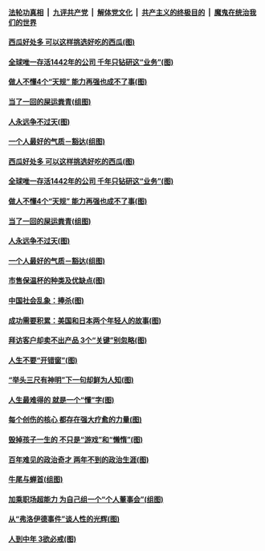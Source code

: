 ####  [法轮功真相](../../../../basic/blob/master/README.md?t=06151301) &nbsp;|&nbsp; [九评共产党](../../../../9ping.md/blob/master/README.md?t=06151301) &nbsp;|&nbsp; [解体党文化](../../../../jtdwh.md/blob/master/README.md?t=06151301)  &nbsp;|&nbsp; [共产主义的终极目的](../../../../gczydzjmd.md/blob/master/README.md?t=06151301) &nbsp;|&nbsp; [魔鬼在统治我们的世界](../../../../mgztzwmdsj.md/blob/master/README.md?t=06151301) 

#### [西瓜好处多 可以这样挑选好吃的西瓜(图)](../pages/p8/936510.md?t=06151301) 

#### [全球唯一存活1442年的公司 千年只钻研这“业务”(图)](../pages/p8/936514.md?t=06151301) 

#### [做人不懂4个“天规” 能力再强也成不了事(图)](../pages/p8/897480.md?t=06151301) 

#### [当了一回的屎运粪青(组图)](../pages/p8/936446.md?t=06151301) 

#### [人永远争不过天(图)](../pages/p8/936030.md?t=06151301) 

#### [一个人最好的气质－豁达(组图)](../pages/p8/936020.md?t=06151301) 

#### [西瓜好处多 可以这样挑选好吃的西瓜(图)](../pages/p8/936510.md?t=06151301) 

#### [全球唯一存活1442年的公司 千年只钻研这“业务”(图)](../pages/p8/936514.md?t=06151301) 

#### [做人不懂4个“天规” 能力再强也成不了事(图)](../pages/p8/897480.md?t=06151301) 

#### [当了一回的屎运粪青(组图)](../pages/p8/936446.md?t=06151301) 

#### [人永远争不过天(图)](../pages/p8/936030.md?t=06151301) 

#### [一个人最好的气质－豁达(组图)](../pages/p8/936020.md?t=06151301) 

#### [市售保温杯的种类及优缺点(图)](../pages/p8/936407.md?t=06151301) 

#### [中国社会乱象：捧杀(图)](../pages/p8/936362.md?t=06151301) 

#### [成功需要积累：美国和日本两个年轻人的故事(图)](../pages/p8/936040.md?t=06151301) 

#### [拜访客户却卖不出产品 3个“关键”别忽略(图)](../pages/p8/936322.md?t=06151301) 

#### [人生不要“开错窗”(图)](../pages/p8/936238.md?t=06151301) 

#### [“举头三尺有神明”下一句却鲜为人知(图)](../pages/p8/936003.md?t=06151301) 

#### [人生最难得的 就是一个“懂”字(图)](../pages/p8/935309.md?t=06151301) 

#### [每个创伤的核心 都存在强大疗愈的力量(图)](../pages/p8/936197.md?t=06151301) 

#### [毁掉孩子一生的 不只是“游戏”和“懒惰”(图)](../pages/p8/936181.md?t=06151301) 

#### [百年难见的政治奇才 两年不到的政治生涯(图)](../pages/p8/936129.md?t=06151301) 

#### [牛尾与蝉首(组图)](../pages/p8/935510.md?t=06151301) 

#### [加乘职场超能力 为自己组一个“个人董事会”(组图)](../pages/p8/936086.md?t=06151301) 

#### [从“弗洛伊德事件”谈人性的光辉(图)](../pages/p8/936002.md?t=06151301) 

#### [人到中年 3欲必戒(图)](../pages/p8/936021.md?t=06151301) 

